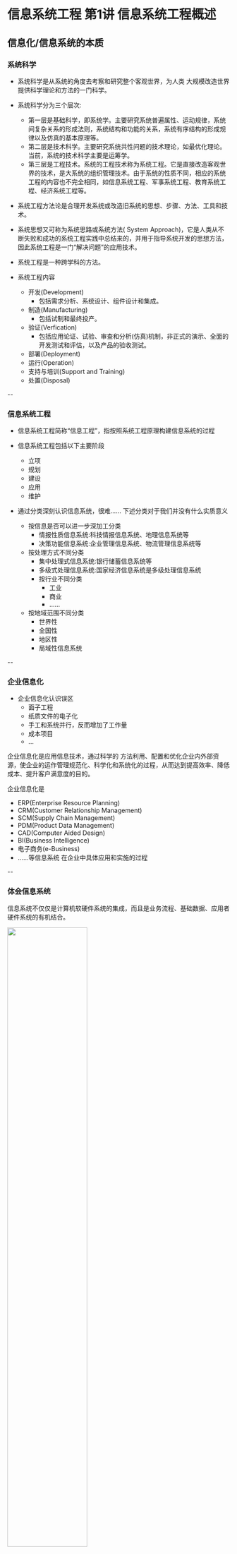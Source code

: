 # 信息系统工程 第1讲 信息系统工程概述


## 信息化/信息系统的本质


### 系统科学

* 系统科学是从系统的角度去考察和研究整个客观世界，为人类 大规模改造世界提供科学理论和方法的一门科学。

* 系统科学分为三个层次:
	* 第一层是基础科学，即系统学。主要研究系统普遍属性、运动规律，系统间复杂关系的形成法则，系统结构和功能的关系，系统有序结构的形成规律以及仿真的基本原理等。
	* 第二层是技术科学。主要研究系统共性问题的技术理论，如最优化理论。当前，系统的技术科学主要是运筹学。
	* 第三层是工程技术。系统的工程技术称为系统工程。它是直接改造客观世界的技术，是大系统的组织管理技术。由于系统的性质不同，相应的系统工程的内容也不完全相同，如信息系统工程、军事系统工程、教育系统工程、经济系统工程等。
* 系统工程方法论是合理开发系统或改造旧系统的思想、步骤、方法、工具和技术。
* 系统思想又可称为系统思路或系统方法( System Approach)，它是人类从不断失败和成功的系统工程实践中总结来的，并用于指导系统开发的思想方法，因此系统工程是一门“解决问题”的应用技术。
* 系统工程是一种跨学科的方法。
* 系统工程内容
	* 开发(Development)
		* 包括需求分析、系统设计、组件设计和集成。
	* 制造(Manufacturing) 
		* 包括试制和最终投产。
	* 验证(Verfication)
 		* 包括应用论证、试验、审查和分析(仿真)机制，非正式的演示、全面的开发测试和评估，以及产品的验收测试。
	* 部署(Deployment)
	* 运行(Operation)
	* 支持与培训(Support and Training)
	* 处置(Disposal)
   
--

### 信息系统工程

* 信息系统工程简称“信息工程”，指按照系统工程原理构建信息系统的过程

* 信息系统工程包括以下主要阶段
 
	* 立项
	* 规划 
	* 建设 
	* 应用 
	* 维护

* 通过分类深刻认识信息系统，很难...... 下述分类对于我们并没有什么实质意义

	* 按信息是否可以进一步深加工分类
		* 情报性质信息系统:科技情报信息系统、地理信息系统等
		* 决策功能信息系统:企业管理信息系统、物流管理信息系统等
	* 按处理方式不同分类
		* 集中处理式信息系统:银行储蓄信息系统等
		* 多级式处理信息系统:国家经济信息系统是多级处理信息系统
		* 按行业不同分类 
			*  工业
			*  商业 
			*  ......
	* 按地域范围不同分类 
		* 世界性
		* 全国性
		* 地区性
		* 局域性信息系统

--
 
### 企业信息化 
 
* 企业信息化认识误区
	* 面子工程 
	* 纸质文件的电子化
	* 手工和系统并行，反而增加了工作量
	* 成本项目 
	* ...

企业信息化是应用信息技术，通过科学的 方法利用、配置和优化企业内外部资源，使企业的运作管理规范化、科学化和系统化的过程，从而达到提高效率、降低成本、提升客户满意度的目的。

企业信息化是

* ERP(Enterprise Resource Planning) 
* CRM(Customer Relationship Management) 
* SCM(Supply Chain Management) 
* PDM(Product Data Management) 
* CAD(Computer Aided Design) 
* BI(Business Intelligence) 
* 电子商务(e-Business)
* ......等信息系统
 在企业中具体应用和实施的过程
 
--
 
### 体会信息系统 
 
信息系统不仅仅是计算机软硬件系统的集成，而且是业务流程、基础数据、应用者
硬件系统的有机结合。

<img src="https://github.com/GEORGE5961/ISE-Course-Note/blob/master/img/8.png?raw=true" width="60%" />

* 信息化的实质

<img src="https://github.com/GEORGE5961/ISE-Course-Note/blob/master/img/9.png?raw=true" width="60%" />

* 信息化的三个阶段
	* 结果记录 
		* 手工方式 
			* 滞后的 
			* 静态的
			* 粗颗粒的 
			* 局部的
		* 信息化后 
			* 实时的 
			* 动态的 
			* 细粒度的  
			* 全局的
	* 流程监控
		* 在流程中寻找产生结果的原因 
		* 在流程中随时规避可能的风险 
		* 主动把工作推给用户 
	* 智能决策
		* 数据必须转化为信息
		* 数据转化为信息的三个层次:
			* 数据汇总:传统的报表系统
			* 数据分析:多维度、多层次分析数据
			* 数据挖掘:从数据集中提炼知识模式用于进 一步的分析决策，找到数据下隐藏的信息 

--

### 信息系统(开发利用)面临的挑战和问题


* 第一类:彻底、全方位实施
* 第二类:不断升级换代 
* 第三类:根据需求逐步分散实施 
* 第四类:不同部门或企业间信息交互与共享 

#### 需求驱动、逐步实施的制造业信息化
* 工程设计分系统 
	* CAD子系统 
	* CAPP子系统
	* CAM子系统
* 经营管理分系统
* 制造自动化分系统
* 质量保证分系统
* 支撑系统
	* 计算机网络 
	* 数据库系统


#### 信息系统(开发利用)面临的挑战总结

* 信息孤岛:数据的分散定义、分散存储和使用。
	* 孤岛数目少时的解决方案 —— 接口
	* 孤岛数目多时，接口将指数级增加
* 烟筒式的应用系统:每个应用系统从前端到后端自身独立，与其他系统隔离。
* 重复建设和重复开发:不同部门开发和建设相同或类似的应 用系统。
* 资源浪费:IT投资无总体架构指导，存在许多系统重复，只看重短期效益和部门效益。
* IT引入的企业风险增高:IT的非计划、非架构性、非标准 性导致企业的运行风险增高。
* IT 管理混乱: 缺少统一的计划和标准，缺少在总体架构下的科学管理。
* IT 的持续发展缺少系统的理论和方法论:没有理论指导的肓目性。
 
 
